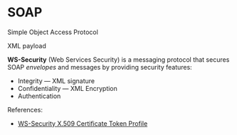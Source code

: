 # SOAP

Simple Object Access Protocol

XML payload

**WS-Security** (Web Services Security) is a messaging protocol that secures SOAP _envelopes_ and messages by providing security features:
* Integrity — XML signature
* Confidentiality — XML Encryption
* Authentication

References:
* [WS-Security X.509 Certificate Token Profile](https://docs.oasis-open.org/wss/2004/01/oasis-200401-wss-x509-token-profile-1.0.pdf)
